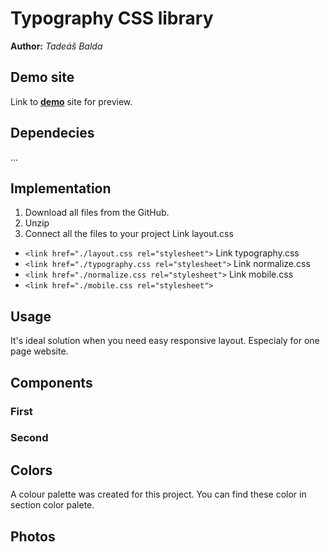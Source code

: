 # Typography CSS library
**Author:** *Tadeáš Balda*
## Demo site
Link to **[demo](https://github.com/pslib-cz/2022l4web-css-typographic-library-tadeasbalda.git)** site for preview.
## Dependecies
...
## Implementation
1) Download all files from the GitHub.
2) Unzip 
3) Connect all the files to your project
Link layout.css 
* ```<link href="./layout.css rel="stylesheet">```
Link typography.css
* ```<link href="./typography.css rel="stylesheet">```
Link normalize.css
* ```<link href="./normalize.css rel="stylesheet">```
Link mobile.css
* ```<link href="./mobile.css rel="stylesheet">```
## Usage
It's ideal solution when you need easy responsive layout. Especialy for one page website.
## Components
### First
### Second
## Colors
A colour palette was created for this project. You can find these color in section color palete. 
## Photos

